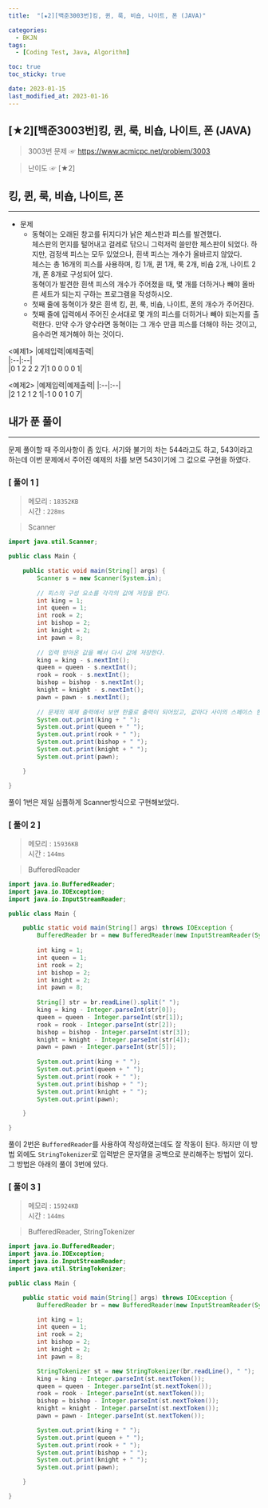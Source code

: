 ```yaml
---
title:  "[★2][백준3003번]킹, 퀸, 룩, 비숍, 나이트, 폰 (JAVA)" 

categories:
  - BKJN
tags:
  - [Coding Test, Java, Algorithm]

toc: true
toc_sticky: true

date: 2023-01-15
last_modified_at: 2023-01-16
---
```

[★2][백준3003번]킹, 퀸, 룩, 비숍, 나이트, 폰 (JAVA)
----
> 3003번 문제 ☞ <https://www.acmicpc.net/problem/3003>  

> 난이도 ☞ [★2]
  
## 킹, 퀸, 룩, 비숍, 나이트, 폰  
___  
- 문제
  - 동혁이는 오래된 창고를 뒤지다가 낡은 체스판과 피스를 발견했다.</br>체스판의 먼지를 털어내고 걸레로 닦으니 그럭저럭 쓸만한 체스판이 되었다. 하지만, 검정색 피스는 모두 있었으나, 흰색 피스는 개수가 올바르지 않았다.</br>체스는 총 16개의 피스를 사용하며, 킹 1개, 퀸 1개, 룩 2개, 비숍 2개, 나이트 2개, 폰 8개로 구성되어 있다.</br>동혁이가 발견한 흰색 피스의 개수가 주어졌을 때, 몇 개를 더하거나 빼야 올바른 세트가 되는지 구하는 프로그램을 작성하시오.
  - 첫째 줄에 동혁이가 찾은 흰색 킹, 퀸, 룩, 비숍, 나이트, 폰의 개수가 주어진다.
  - 첫째 줄에 입력에서 주어진 순서대로 몇 개의 피스를 더하거나 빼야 되는지를 출력한다. 만약 수가 양수라면 동혁이는 그 개수 만큼 피스를 더해야 하는 것이고, 음수라면 제거해야 하는 것이다.
  
<예제1>
|예제입력|예제출력|  
|:--|:--|  
|0 1 2 2 2 7|1 0 0 0 0 1|

<예제2>
|예제입력|예제출력|
|:--|:--|  
|2 1 2 1 2 1|-1 0 0 1 0 7|

  
## 내가 푼 풀이
___  
문제 풀이할 때 주의사항이 좀 있다. 서기와 불기의 차는 544라고도 하고, 543이라고 하는데 이번 문제에서 주어진 예제의 차를 보면 543이기에 그 값으로 구현을 하였다.

### [ 풀이 1 ]  
>메모리 : `18352KB`  
>시간 : `228ms`  

> Scanner  
  
```java
import java.util.Scanner;

public class Main {

	public static void main(String[] args) {
		Scanner s = new Scanner(System.in);
		
		// 피스의 구성 요소를 각각의 값에 저장을 한다.
		int king = 1;
		int queen = 1;
		int rook = 2;
		int bishop = 2;
		int knight = 2;
		int pawn = 8;
		
		// 입력 받아온 값을 빼서 다시 값에 저장한다.
		king = king - s.nextInt();
		queen = queen - s.nextInt();
		rook = rook - s.nextInt();
		bishop = bishop - s.nextInt();
		knight = knight - s.nextInt();
		pawn = pawn - s.nextInt();
		
		// 문제의 예제 출력에서 보면 한줄로 출력이 되어있고, 값마다 사이의 스페이스 한칸이 들어가있어서 +" " 로 사이 공간을 넣어서 최종 출력을 한다.
		System.out.print(king + " ");
		System.out.print(queen + " ");
		System.out.print(rook + " ");
		System.out.print(bishop + " ");
		System.out.print(knight + " ");
		System.out.print(pawn);	

	}

}
```
풀이 1번은 제일 심플하게 Scanner방식으로 구현해보았다.
### [ 풀이 2 ]  
>메모리 : `15936KB`  
>시간 : `144ms`  
  
> BufferedReader  
  
```java
import java.io.BufferedReader;
import java.io.IOException;
import java.io.InputStreamReader;

public class Main {

	public static void main(String[] args) throws IOException {
		BufferedReader br = new BufferedReader(new InputStreamReader(System.in));
		
		int king = 1;
		int queen = 1;
		int rook = 2;
		int bishop = 2;
		int knight = 2;
		int pawn = 8;
		
		String[] str = br.readLine().split(" ");
		king = king - Integer.parseInt(str[0]);
		queen = queen - Integer.parseInt(str[1]);
		rook = rook - Integer.parseInt(str[2]);
		bishop = bishop - Integer.parseInt(str[3]);
		knight = knight - Integer.parseInt(str[4]);
		pawn = pawn - Integer.parseInt(str[5]);
		
		System.out.print(king + " ");
		System.out.print(queen + " ");
		System.out.print(rook + " ");
		System.out.print(bishop + " ");
		System.out.print(knight + " ");
		System.out.print(pawn);	

	}

}
```
풀이 2번은 `BufferedReader`를 사용하여 작성하였는데도 잘 작동이 된다. 하지만 이 방법 외에도 `StringTokenizer`로 입력받은 문자열을 공백으로 분리해주는 방법이 있다. 그 방법은 아래의 풀이 3번에 있다.

### [ 풀이 3 ]
>메모리 : `15924KB`  
>시간 : `144ms`  
  
> BufferedReader, StringTokenizer  
  
```java
import java.io.BufferedReader;
import java.io.IOException;
import java.io.InputStreamReader;
import java.util.StringTokenizer;

public class Main {

	public static void main(String[] args) throws IOException {
		BufferedReader br = new BufferedReader(new InputStreamReader(System.in));

		int king = 1;
		int queen = 1;
		int rook = 2;
		int bishop = 2;
		int knight = 2;
		int pawn = 8;

		StringTokenizer st = new StringTokenizer(br.readLine(), " ");
		king = king - Integer.parseInt(st.nextToken());
		queen = queen - Integer.parseInt(st.nextToken());
		rook = rook - Integer.parseInt(st.nextToken());
		bishop = bishop - Integer.parseInt(st.nextToken());
		knight = knight - Integer.parseInt(st.nextToken());
		pawn = pawn - Integer.parseInt(st.nextToken());

		System.out.print(king + " ");
		System.out.print(queen + " ");
		System.out.print(rook + " ");
		System.out.print(bishop + " ");
		System.out.print(knight + " ");
		System.out.print(pawn);

	}

}
```